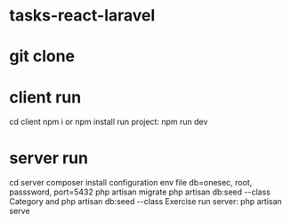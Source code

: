 # tasks-react-laravel
# git clone 
# client run
cd client
npm i or npm install
run project: npm run dev

# server run
cd server
composer install
configuration env file db=onesec, root, passsword, port=5432
php artisan migrate
php artisan db:seed --class Category and php artisan db:seed --class Exercise
run server: php artisan serve
